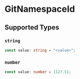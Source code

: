 # GitNamespaceId


## Supported Types

### `string`

```typescript
const value: string = "<value>";
```

### `number`

```typescript
const value: number = 1127.51;
```

